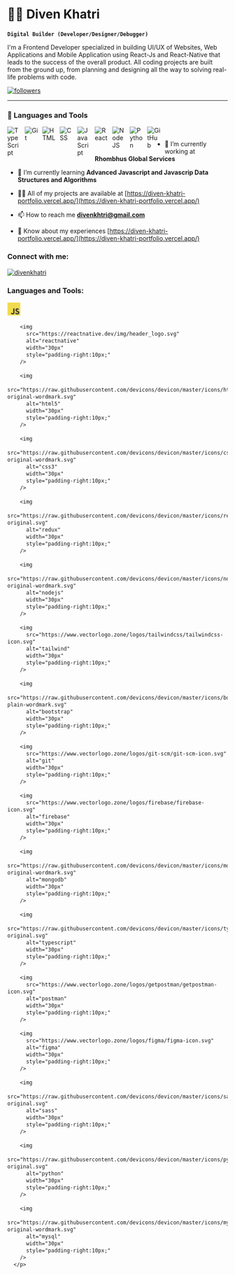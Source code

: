 # 🕵️‍♂️ Diven Khatri

**`Digital Builder (Developer/Designer/Debugger)`**

I'm a Frontend Developer specialized in building UI/UX of Websites, Web Applications and Mobile Application using React-Js and React-Native that leads to the success of the overall product. All coding projects are built from the ground up, from planning and designing all the way to solving real-life problems with code.

   <p align="left">
      <a href="https://github.com/dewo952?tab=followers">
         <img alt="followers" title="Follow me on Github" src="https://custom-icon-badges.demolab.com/github/followers/ForrestKnight?color=236ad3&labelColor=1155ba&style=for-the-badge&logo=person-add&label=Follow&logoColor=white"/></a>
   </p>

---

### 🧰 Languages and Tools

<img align="left" alt="TypeScript" width="30px" style="padding-right:10px;" src="https://cdn.jsdelivr.net/gh/devicons/devicon/icons/typescript/typescript-plain.svg" />
<img align="left" alt="Git" width="30px" style="padding-right:10px;" src="https://cdn.jsdelivr.net/gh/devicons/devicon/icons/git/git-original.svg" />
<img align="left" alt="HTML" width="30px" style="padding-right:10px;" src="https://cdn.jsdelivr.net/gh/devicons/devicon/icons/html5/html5-plain.svg" />
<img align="left" alt="CSS" width="30px" style="padding-right:10px;" src="https://cdn.jsdelivr.net/gh/devicons/devicon/icons/css3/css3-plain.svg" />
<img align="left" alt="JavaScript" width="30px" style="padding-right:10px;" src="https://cdn.jsdelivr.net/gh/devicons/devicon/icons/javascript/javascript-plain.svg" />
<img align="left" alt="React" width="30px" style="padding-right:10px;" src="https://cdn.jsdelivr.net/gh/devicons/devicon/icons/react/react-original.svg" />
<img align="left" alt="NodeJS" width="30px" style="padding-right:10px;" src="https://cdn.jsdelivr.net/gh/devicons/devicon/icons/nodejs/nodejs-original.svg" />
<img align="left" alt="Python" width="30px" style="padding-right:10px;" src="https://cdn.jsdelivr.net/gh/devicons/devicon/icons/python/python-plain.svg" />
<img align="left" alt="GitHub" width="30px" style="padding-right:10px;" src="https://cdn.jsdelivr.net/gh/devicons/devicon/icons/github/github-original.svg" />
<br />

- 🔭 I’m currently working at **Rhombhus Global Services**

- 🌱 I’m currently learning **Advanced Javascript and Javascrip Data Structures and Algorithms**

- 👨‍💻 All of my projects are available at [https://diven-khatri-portfolio.vercel.app/](https://diven-khatri-portfolio.vercel.app/)

- 📫 How to reach me **divenkhtri@gmail.com**

- 📄 Know about my experiences [https://diven-khatri-portfolio.vercel.app/](https://diven-khatri-portfolio.vercel.app/)

<h3 align="left">Connect with me:</h3>
<p align="left">
<a href="https://linkedin.com/in/divenkhatri" target="blank"><img align="center" src="https://raw.githubusercontent.com/rahuldkjain/github-profile-readme-generator/master/src/images/icons/Social/linked-in-alt.svg" alt="divenkhatri" height="30" width="40" /></a>
</p>

<h3 align="left">Languages and Tools:</h3>
<p align="left">
        <img
          src="https://raw.githubusercontent.com/devicons/devicon/master/icons/javascript/javascript-original.svg"
          alt="javascript"
          width="30px"
          style="padding-right:10px;"
        />

        <img
          src="https://reactnative.dev/img/header_logo.svg"
          alt="reactnative"
          width="30px"
          style="padding-right:10px;"
        />

        <img
          src="https://raw.githubusercontent.com/devicons/devicon/master/icons/html5/html5-original-wordmark.svg"
          alt="html5"
          width="30px"
          style="padding-right:10px;"
        />

        <img
          src="https://raw.githubusercontent.com/devicons/devicon/master/icons/css3/css3-original-wordmark.svg"
          alt="css3"
          width="30px"
          style="padding-right:10px;"
        />

        <img
          src="https://raw.githubusercontent.com/devicons/devicon/master/icons/redux/redux-original.svg"
          alt="redux"
          width="30px"
          style="padding-right:10px;"
        />

        <img
          src="https://raw.githubusercontent.com/devicons/devicon/master/icons/nodejs/nodejs-original-wordmark.svg"
          alt="nodejs"
          width="30px"
          style="padding-right:10px;"
        />

        <img
          src="https://www.vectorlogo.zone/logos/tailwindcss/tailwindcss-icon.svg"
          alt="tailwind"
          width="30px"
          style="padding-right:10px;"
        />

        <img
          src="https://raw.githubusercontent.com/devicons/devicon/master/icons/bootstrap/bootstrap-plain-wordmark.svg"
          alt="bootstrap"
          width="30px"
          style="padding-right:10px;"
        />

        <img
          src="https://www.vectorlogo.zone/logos/git-scm/git-scm-icon.svg"
          alt="git"
          width="30px"
          style="padding-right:10px;"
        />

        <img
          src="https://www.vectorlogo.zone/logos/firebase/firebase-icon.svg"
          alt="firebase"
          width="30px"
          style="padding-right:10px;"
        />

        <img
          src="https://raw.githubusercontent.com/devicons/devicon/master/icons/mongodb/mongodb-original-wordmark.svg"
          alt="mongodb"
          width="30px"
          style="padding-right:10px;"
        />

        <img
          src="https://raw.githubusercontent.com/devicons/devicon/master/icons/typescript/typescript-original.svg"
          alt="typescript"
          width="30px"
          style="padding-right:10px;"
        />

        <img
          src="https://www.vectorlogo.zone/logos/getpostman/getpostman-icon.svg"
          alt="postman"
          width="30px"
          style="padding-right:10px;"
        />

        <img
          src="https://www.vectorlogo.zone/logos/figma/figma-icon.svg"
          alt="figma"
          width="30px"
          style="padding-right:10px;"
        />

        <img
          src="https://raw.githubusercontent.com/devicons/devicon/master/icons/sass/sass-original.svg"
          alt="sass"
          width="30px"
          style="padding-right:10px;"
        />

        <img
          src="https://raw.githubusercontent.com/devicons/devicon/master/icons/python/python-original.svg"
          alt="python"
          width="30px"
          style="padding-right:10px;"
        />

        <img
          src="https://raw.githubusercontent.com/devicons/devicon/master/icons/mysql/mysql-original-wordmark.svg"
          alt="mysql"
          width="30px"
          style="padding-right:10px;"
        />
      </p>

